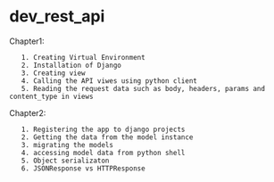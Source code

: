 # dev_rest_api

Chapter1: 


       1. Creating Virtual Environment
       2. Installation of Django
       3. Creating view 
       4. Calling the API viwes using python client 
       5. Reading the request data such as body, headers, params and content_type in views 
       
       
Chapter2: 


       1. Registering the app to django projects 
       2. Getting the data from the model instance 
       3. migrating the models 
       4. accessing model data from python shell
       5. Object serializaton 
       6. JSONResponse vs HTTPResponse 


